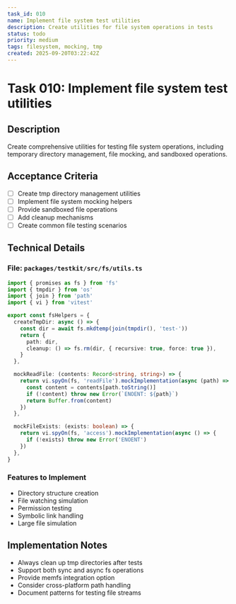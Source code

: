 ```yaml
---
task_id: 010
name: Implement file system test utilities
description: Create utilities for file system operations in tests
status: todo
priority: medium
tags: filesystem, mocking, tmp
created: 2025-09-20T03:22:42Z
---
```


# Task 010: Implement file system test utilities

## Description

Create comprehensive utilities for testing file system operations, including
temporary directory management, file mocking, and sandboxed operations.

## Acceptance Criteria

- [ ] Create tmp directory management utilities
- [ ] Implement file system mocking helpers
- [ ] Provide sandboxed file operations
- [ ] Add cleanup mechanisms
- [ ] Create common file testing scenarios

## Technical Details

### File: `packages/testkit/src/fs/utils.ts`

```typescript
import { promises as fs } from 'fs'
import { tmpdir } from 'os'
import { join } from 'path'
import { vi } from 'vitest'

export const fsHelpers = {
  createTmpDir: async () => {
    const dir = await fs.mkdtemp(join(tmpdir(), 'test-'))
    return {
      path: dir,
      cleanup: () => fs.rm(dir, { recursive: true, force: true }),
    }
  },

  mockReadFile: (contents: Record<string, string>) => {
    return vi.spyOn(fs, 'readFile').mockImplementation(async (path) => {
      const content = contents[path.toString()]
      if (!content) throw new Error(`ENOENT: ${path}`)
      return Buffer.from(content)
    })
  },

  mockFileExists: (exists: boolean) => {
    return vi.spyOn(fs, 'access').mockImplementation(async () => {
      if (!exists) throw new Error('ENOENT')
    })
  },
}
```

### Features to Implement

- Directory structure creation
- File watching simulation
- Permission testing
- Symbolic link handling
- Large file simulation

## Implementation Notes

- Always clean up tmp directories after tests
- Support both sync and async fs operations
- Provide memfs integration option
- Consider cross-platform path handling
- Document patterns for testing file streams
